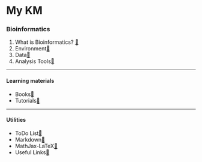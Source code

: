 # My KM

### Bioinformatics
1. What is Bioinformatics? [🔗](Bioinformatics/Notes/01%20What%20is%20Bioinformatics.md)
2. Environment[🔗](Bioinformatics/Notes/02%20Environment.md)
3. Data[🔗](Bioinformatics/Notes/03%20Data.md)
4. Analysis Tools[🔗](Bioinformatics/Notes/04%20Analysis%20Tools.md)

---
#### Learning materials
- Books[🔗](Bioinformatics/Notes/Ref%20Bioinformatics%20Books.md)
- Tutorials[🔗](Bioinformatics/Notes/Ref%20Bioinformatics%20Tutorials.md)

---
#### Utilities
- ToDo List[🔗](./Utilities/ToDo%20List.md)
- Markdown[🔗](./Utilities/Markdown.md)
- MathJax-LaTeX[🔗](./Utilities/MathJax-LaTeX.md)
- Useful Links[🔗](./Utilities/Useful%20Links.md)
